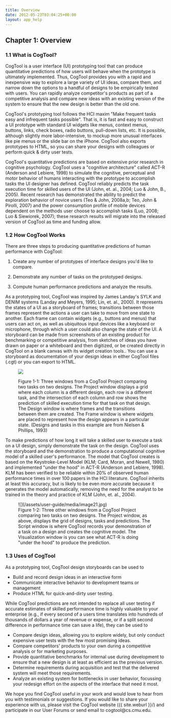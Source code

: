```yaml
---
title: Overview
date: 2012-05-23T03:04:25+00:00
layout: app_help
---
```

## Chapter 1: Overview

### 1.1 What is CogTool?
CogTool is a user interface (UI) prototyping tool that can produce
quantitative predictions of how users will behave when the prototype
is ultimately implemented. Thus, CogTool provides you with a rapid and
inexpensive way to explore a large variety of UI ideas, compare them,
and narrow down the options to a handful of designs to be empirically
tested with users. You can rapidly analyze competitor's products as
part of a competitive analysis and compare new ideas with an existing
version of the system to ensure that the new design is better than the
old one.

CogTool's prototyping tool follows the HCI maxim "Make frequent tasks
easy and infrequent tasks possible". That is, it is fast and easy to
construct a UI prototype with standard UI widgets like menus, context
menus, buttons, links, check boxes, radio buttons, pull-down lists,
etc. It is possible, although slightly more labor-intensive, to mockup
more unusual interfaces like pie menus or the slide bar on the iPhone. CogTool also exports prototypes to HTML, so you can share your designs
with colleagues or perform quick & dirty user tests.

CogTool's quantitative predictions are based on extensive prior
research in cognitive psychology. CogTool uses a "cognitive
architecture" called ACT-R (Anderson and Lebiere, 1998) to simulate
the cognitive, perceptual and motor behavior of humans interacting
with the prototype to accomplish tasks the UI designer has defined. CogTool reliably predicts the task execution time for skilled users of
the UI (John, et. al., 2004; Luo & John, B., 2005). Recent research
has demonstrated the ability to predict the exploration behavior of
novice users (Teo & John, 2008a,b; Teo, John & Pirolli, 2007) and the
power consumption profile of mobile devices dependent on the methods
user choose to accomplish tasks (Luo, 2008; Luo & Siewiorek, 2007);
these research results will migrate into the released version of
CogTool as time and funding allow.

### 1.2 How CogTool Works

There are three steps to producing quantitative predictions of human
performance with CogTool:

1.  Create any number of prototypes of interface designs you'd like to
    compare.

2.  Demonstrate any number of tasks on the prototyped designs.

3.  Compute human performance predictions and analyze the results.

As a prototyping tool, CogTool was inspired by James Landay's SYLK and
DENIM systems (Landay and Meyers, 1995; Lin, et. al., 2000). It
represents the states of a UI as a storyboard of frames; transitions
between those frames represent the actions a user can take to move
from one state to another. Each frame can contain widgets (e.g.,
buttons and menus) that users can act on, as well as ubiquitous input
devices like a keyboard or microphone, through which a user could also
change the state of the UI. A storyboard can be made from screenshots
of an existing product for benchmarking or competitive analysis, from
sketches of ideas you have drawn on paper or a whiteboard and then
digitized, or be created directly in CogTool on a blank canvas with
its widget creation tools.. You can use a storyboard as documentation
of your design ideas in either CogTool files (.cgt) or you can export
to HTML.

<figure markdown="1">

![](/assets/user-guide/media/image20.png)
    
<figcaption>Figure 1-1: Three windows from a CogTool Project comparing two tasks
on two designs. The Project window displays a grid where each column
is a different design, each row is a different task, and the
intersection of each column and row shows the prediction of skilled
execution time for that task on that design. The Design window is
where frames and the transitions between them are created. The Frame
window is where widgets are placed to represent how the design appears
in a particular state. (Designs and tasks in this example are from Nielsen & Phillips, 1993)</figcaption>
</figure>

To make predictions of how long it will take a skilled user to execute
a task on a UI design, simply demonstrate the task on the design.
CogTool uses the storyboard and the demonstration to produce a
computational cognitive model of a skilled user's performance. The
model that CogTool creates is based on the Keystroke-Level Model (KLM;
Card, Moran, and Newell, 1980) and implemented "under the hood" in
ACT-R (Anderson and Lebiere, 1998). KLM has been verified to be
reliable within 20% of observed human performance times in over 100
papers in the HCI literature. CogTool inherits at least this accuracy,
but is likely to be even more accurate because it generates the model
automatically, removing the need for the analyst to be trained in the
theory and practice of KLM (John, et. al., 2004).

<figure markdown="1">
![](/assets/user-guide/media/image21.jpg)
<figcaption>Figure 1-2: Three other windows from a CogTool Project comparing two
tasks on two designs. The Project window, as above, displays the grid
of designs, tasks and predictions. The Script window is where CogTool
records your demonstration of a task on a design and creates the
cognitive model. The Visualization window is you can see what ACT-R is
doing "under the hood" to produce the prediction.</figcaption>
</figure>

### 1.3 Uses of CogTool

As a prototyping tool, CogTool design storyboards can be used to

* Build and record design ideas in an interactive form
* Communicate interactive behavior to development teams or management
* Produce HTML for quick-and-dirty user testing.

While CogTool predictions are not intended to replace all user testing
if accurate estimates of skilled performance time is highly valuable
to your enterprise (e.g., if every second of a users time translates
into hundreds of thousands of dollars a year of revenue or expense, or
if a split second difference in performance time can save a life),
they can be used to

-   Compare design ideas, allowing you to explore widely, but only
    conduct expensive user tests with the few most promising ideas.
-   Compare competitors' products to your own during a competitive
    analysis or for marketing purposes.
-   Provide quantitative benchmarks for internal use during development
    to ensure that a new design is at least as efficient as the previous
    version.
-   Determine requirements during acquisition and test that the
    delivered system will meet those requirements.
-   Analyze an existing system for bottlenecks in user behavior,
    focussing your redesign effort on the aspects of the interface that
    need it most.

We hope you find CogTool useful in your work and would love to hear
from you with testimonials or suggestions. If you would like to share
your experience with us, please visit the CogTool website
({{ site.weburl }}/) and participate in our User Forums or send email
to cogtool\@cs.cmu.edu.
